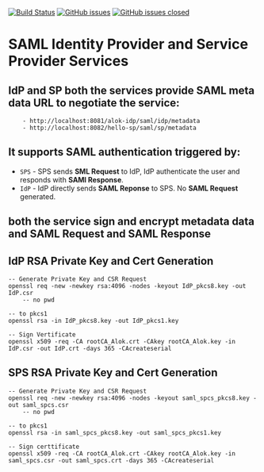 [![Build Status](https://travis-ci.org/alokkusingh/saml.svg?branch=master)](https://travis-ci.org/github/alokkusingh/saml)
[![GitHub issues](https://img.shields.io/github/issues/alokkusingh/saml.svg)](https://github.com/alokkusingh/saml/issues)
[![GitHub issues closed](https://img.shields.io/github/issues-closed-raw/alokkusingh/saml.svg?maxAge=2592000)]()

# SAML Identity Provider and Service Provider Services
## IdP and SP both the services provide SAML meta data URL to negotiate the service:
        - http://localhost:8081/alok-idp/saml/idp/metadata
        - http://localhost:8082/hello-sp/saml/sp/metadata
        
## It supports SAML authentication triggered by:
- `SPS` - SPS sends **SML Request** to IdP, IdP authenticate the user and responds with **SAMl Response**.
- `IdP` - IdP directly sends **SAML Reponse** to SPS. No **SAML Request** generated.

## both the service sign and encrypt metadata data and SAML Request and SAML Response

## IdP RSA Private Key and Cert Generation

    -- Generate Private Key and CSR Request
    openssl req -new -newkey rsa:4096 -nodes -keyout IdP_pkcs8.key -out IdP.csr
        -- no pwd

    -- to pkcs1
    openssl rsa -in IdP_pkcs8.key -out IdP_pkcs1.key

    -- Sign Vertificate
    openssl x509 -req -CA rootCA_Alok.crt -CAkey rootCA_Alok.key -in IdP.csr -out IdP.crt -days 365 -CAcreateserial

## SPS RSA Private Key and Cert Generation
    -- Generate Private Key and CSR Request
    openssl req -new -newkey rsa:4096 -nodes -keyout saml_spcs_pkcs8.key -out saml_spcs.csr
        -- no pwd

    -- to pkcs1
    openssl rsa -in saml_spcs_pkcs8.key -out saml_spcs_pkcs1.key

    -- Sign certtificate
    openssl x509 -req -CA rootCA_Alok.crt -CAkey rootCA_Alok.key -in saml_spcs.csr -out saml_spcs.crt -days 365 -CAcreateserial
